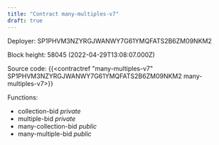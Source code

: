 ```yaml
---
title: "Contract many-multiples-v7"
draft: true
---
```

Deployer: SP1PHVM3NZYRGJWANWY7G61YMQFATS2B6ZM09NKM2


 



Block height: 58045 (2022-04-29T13:08:07.000Z)

Source code: {{<contractref "many-multiples-v7" SP1PHVM3NZYRGJWANWY7G61YMQFATS2B6ZM09NKM2 many-multiples-v7>}}

Functions:

* collection-bid _private_
* multiple-bid _private_
* many-collection-bid _public_
* many-multiple-bid _public_
